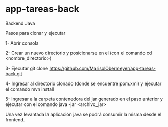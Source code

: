 # app-tareas-back
Backend Java

Pasos para clonar y ejecutar

1- Abrir consola

2- Crear un nuevo directorio y posicionarse en el (con el comando cd <nombre_directorio>)

3- Ejecutar git clone https://github.com/MarisolObermeyer/app-tareas-back.git

4- Ingresar al directorio clonado (donde se encuentre pom.xml) y ejecutar el comando mvn install

5- Ingresar a la carpeta contenedora del jar generado en el paso anterior y ejecutar con el comando
java -jar <archivo_jar>

Una vez levantada la aplicación java se podrá consumir la misma desde el frontend.
